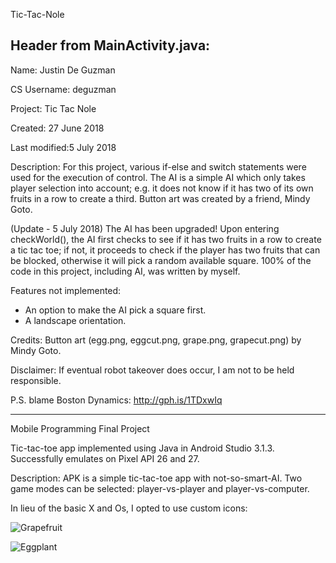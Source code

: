 Tic-Tac-Nole

Header from MainActivity.java:
-----------------------------------------------------------------------------------------------------
Name: Justin De Guzman

CS Username: deguzman

Project: Tic Tac Nole

Created: 27 June 2018

Last modified:5 July 2018


Description:
 For this project, various if-else and switch statements were used for the execution of control.
 The AI is a simple AI which only takes player selection into account; e.g. it does not know if 
 it has two of its own fruits in a row to create a third. 
 Button art was created by a friend, Mindy Goto.

 (Update - 5 July 2018) The AI has been upgraded! Upon entering checkWorld(), the AI first
 checks to see if it has two fruits in a row to create a tic tac toe; if not, it proceeds to
 check if the player has two fruits that can be blocked, otherwise it will pick a random
 available square. 100% of the code in this project, including AI, was written by myself. 

 Features not implemented:
 - An option to make the AI pick a square first.
 - A landscape orientation. 

Credits: Button art (egg.png, eggcut.png, grape.png, grapecut.png) by Mindy Goto. 

Disclaimer: If eventual robot takeover does occur, I am not to be held responsible. 

P.S. blame Boston Dynamics: http://gph.is/1TDxwIq

-----------------------------------------------------------------------------------------------------

Mobile Programming Final Project

Tic-tac-toe app implemented using Java in Android Studio 3.1.3. Successfully emulates on Pixel API 26 and 27.

Description:
  APK is a simple tic-tac-toe app with not-so-smart-AI. Two game modes can be selected: player-vs-player and player-vs-computer.
  
  In lieu of the basic X and Os, I opted to use custom icons:
  
  ![Grapefruit](https://github.com/jusdegu/Tic-Tac-Nole/app/src/main/res/drawable/grape.png)
  
  ![Eggplant](https://github.com/jusdegu/Tic-Tac-Nole/app/src/main/res/drawable/egg.png)
